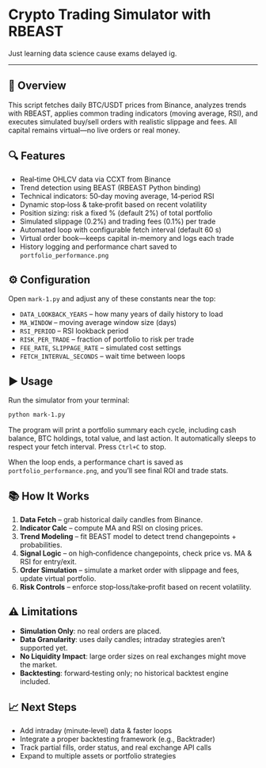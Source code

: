 # Crypto Trading Simulator with RBEAST

Just learning data science cause exams delayed ig.

---

## 🚀 Overview
This script fetches daily BTC/USDT prices from Binance, analyzes trends with RBEAST, applies common trading indicators (moving average, RSI), and executes simulated buy/sell orders with realistic slippage and fees. All capital remains virtual—no live orders or real money.

## 🔍 Features
- Real‑time OHLCV data via CCXT from Binance
- Trend detection using BEAST (RBEAST Python binding)
- Technical indicators: 50‑day moving average, 14‑period RSI
- Dynamic stop‑loss & take‑profit based on recent volatility
- Position sizing: risk a fixed % (default 2%) of total portfolio
- Simulated slippage (0.2%) and trading fees (0.1%) per trade
- Automated loop with configurable fetch interval (default 60 s)
- Virtual order book—keeps capital in-memory and logs each trade
- History logging and performance chart saved to `portfolio_performance.png`



## ⚙️ Configuration
Open `mark-1.py` and adjust any of these constants near the top:

- `DATA_LOOKBACK_YEARS` – how many years of daily history to load
- `MA_WINDOW` – moving average window size (days)
- `RSI_PERIOD` – RSI lookback period
- `RISK_PER_TRADE` – fraction of portfolio to risk per trade
- `FEE_RATE`, `SLIPPAGE_RATE` – simulated cost settings
- `FETCH_INTERVAL_SECONDS` – wait time between loops

## ▶️ Usage
Run the simulator from your terminal:

```bash
python mark-1.py
```

The program will print a portfolio summary each cycle, including cash balance, BTC holdings, total value, and last action. It automatically sleeps to respect your fetch interval. Press `Ctrl+C` to stop.

When the loop ends, a performance chart is saved as `portfolio_performance.png`, and you’ll see final ROI and trade stats.

## 📚 How It Works
1. **Data Fetch** – grab historical daily candles from Binance.  
2. **Indicator Calc** – compute MA and RSI on closing prices.  
3. **Trend Modeling** – fit BEAST model to detect trend changepoints + probabilities.  
4. **Signal Logic** – on high‑confidence changepoints, check price vs. MA & RSI for entry/exit.  
5. **Order Simulation** – simulate a market order with slippage and fees, update virtual portfolio.  
6. **Risk Controls** – enforce stop‑loss/take‑profit based on recent volatility.  

## ⚠️ Limitations
- **Simulation Only**: no real orders are placed.  
- **Data Granularity**: uses daily candles; intraday strategies aren’t supported yet.  
- **No Liquidity Impact**: large order sizes on real exchanges might move the market.  
- **Backtesting**: forward‑testing only; no historical backtest engine included.  

## 📈 Next Steps
- Add intraday (minute‑level) data & faster loops  
- Integrate a proper backtesting framework (e.g., Backtrader)  
- Track partial fills, order status, and real exchange API calls  
- Expand to multiple assets or portfolio strategies  

